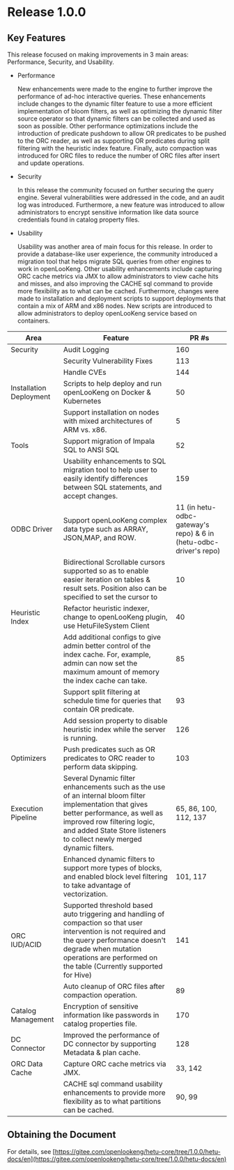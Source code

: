 # Release 1.0.0

## Key Features

This release focused on making improvements in 3 main areas: Performance, Security, and Usability.  

* Performance

    New enhancements were made to the engine to further improve the performance of ad-hoc interactive queries. These enhancements include changes to the dynamic filter feature to use a more efficient implementation of bloom filters, as well as optimizing the dynamic filter source operator so that dynamic filters can be collected and used as soon as possible.  Other performance optimizations include the introduction of  predicate pushdown to allow OR predicates to be pushed to the ORC reader, as well as supporting OR predicates during split filtering with the heuristic index feature. Finally, auto compaction was introduced for ORC files to reduce the number of ORC files after insert and update operations.

* Security

    In this release the community focused on further securing the query engine. Several vulnerabilities were addressed in the code, and an audit log was introduced. Furthermore, a new feature was introduced to allow administrators to encrypt sensitive information like data source credentials found in catalog property files.

* Usability

    Usability was another area of main focus for this release. In order to provide a database-like user experience, the community introduced a migration tool that helps migrate SQL queries from other engines to work in openLooKeng. Other usability enhancements include capturing ORC cache metrics via JMX to allow administrators to view cache hits and misses, and also improving the CACHE sql command to provide more flexibility as to what can be cached. Furthermore, changes were made to installation and deployment scripts to support deployments that contain a mix of ARM and x86 nodes. New scripts are introduced to allow administrators to deploy openLooKeng service based on containers.


| Area                    | Feature                                                      | PR #s                                                        |
| ----------------------- | ------------------------------------------------------------ | ------------------------------------------------------------ |
| Security                | Audit Logging                                                | 160                                                          |
|                         | Security Vulnerability Fixes                                 | 113                                                          |
|                         | Handle CVEs                                                  | 144                                                          |
| Installation Deployment | Scripts to help deploy and run openLooKeng on Docker & Kubernetes | 50                                                           |
|                         | Support installation on nodes with mixed architectures of ARM vs. x86. | 5                                                            |
| Tools                   | Support migration of Impala SQL to ANSI SQL                  | 52                                                           |
|                         | Usability enhancements to SQL migration tool to help user to easily identify differences between SQL statements, and accept changes. | 159                                                          |
| ODBC Driver             | Support openLooKeng complex data type such as ARRAY, JSON,MAP, and ROW. | 11 (in hetu-odbc-gateway's repo) & 6 in (hetu-odbc-driver's repo) |
|                         | Bidirectional Scrollable cursors supported so as to enable easier iteration on tables & result sets. Position also can be specified to set the cursor to | 10                                                           |
| Heuristic Index         | Refactor heuristic indexer, change to openLooKeng plugin, use HetuFileSystem Client | 40                                                           |
|                         | Add additional configs to give admin better control of the index cache. For, example, admin can now set the maximum amount of memory the index cache can take. | 85                                                           |
|                         | Support split filtering at schedule time for queries that contain OR predicate. | 93                                                           |
|                         | Add session property to disable heuristic index while the server is running. | 126                                                          |
| Optimizers              | Push predicates such as OR predicates to ORC reader to perform data skipping. | 103                                                          |
| Execution Pipeline      | Several Dynamic filter enhancements such as the use of an internal bloom filter implementation that gives better performance, as well as improved row filtering logic, and added State Store listeners to collect newly merged dynamic filters. | 65, 86, 100, 112, 137                                        |
|                         | Enhanced dynamic filters to support more types of blocks, and enabled block level filtering to take advantage of vectorization. | 101, 117                                                     |
| ORC IUD/ACID            | Supported threshold based auto triggering and handling of compaction so that user intervention is not required and the query performance doesn't degrade when mutation operations are performed on the table (Currently supported for Hive) | 141                                                          |
|                         | Auto cleanup of ORC files after compaction operation.        | 89                                                           |
| Catalog Management      | Encryption of sensitive information like passwords in catalog properties file. | 170                                                          |
| DC Connector            | Improved the performance of DC connector by supporting Metadata & plan cache. | 128                                                          |
| ORC Data Cache          | Capture ORC cache metrics via JMX.                           | 33, 142                                                      |
|                         | CACHE sql command usability enhancements to provide more flexibility as to what partitions can be cached. | 90, 99                                                       |

## Obtaining the Document 

For details, see [https://gitee.com/openlookeng/hetu-core/tree/1.0.0/hetu-docs/en](https://gitee.com/openlookeng/hetu-core/tree/1.0.0/hetu-docs/en)
